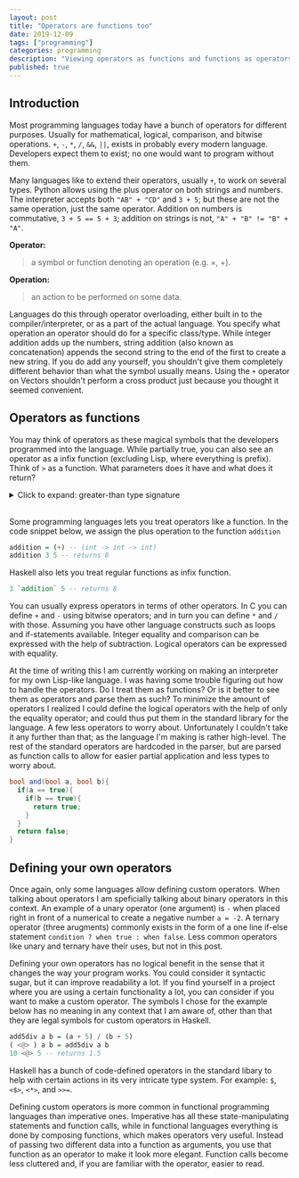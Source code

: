 ```yaml
---
layout: post
title: "Operators are functions too"
date: 2019-12-09
tags: ["programming"]
categories: programming
description: "Viewing operators as functions and functions as operators."
published: true
---
```


## Introduction

Most programming languages today have a bunch of operators for different purposes. Usually for mathematical, logical, comparison, and bitwise operations. `+`, `-`, `*`, `/`, `&&`, `||`, exists in probably every modern language. Developers expect them to exist; no one would want to program without them.

Many languages like to extend their operators, usually `+`, to work on several types. Python allows using the plus operator on both strings and numbers. The interpreter accepts both `"AB" + "CD"` and `3 + 5`; but these are not the same operation, just the same operator.  Addition on numbers is commutative, `3 + 5 == 5 + 3`; addition on strings is not, `"A" + "B" != "B" + "A"`.

**Operator:** 
> a symbol or function denoting an operation (e.g. ×, +).

**Operation:** 
> an action to be performed on some data.

Languages do this through operator overloading, either built in to the compiler/interpreter, or as a part of the actual language. You specify what operation an operator should do for a specific class/type. While integer addition adds up the numbers, string addition (also known as concatenation) appends the second string to the end of the first to create a new string. If you do add any yourself, you shouldn't give them completely different behavior than what the symbol usually means.  Using the `+` operator on Vectors shouldn't perform a cross product just because you thought it seemed convenient. 


## Operators as functions
You may think of operators as these magical symbols that the developers programmed into the language. While partially true, you can also see an operator as a infix function (excluding Lisp, where everything is prefix).  Think of `>` as a function. What parameters does it have and what does it return?

<details class="details">
<summary class="summary">Click to expand: greater-than type signature</summary>
{% highlight fsharp %}
(int -> int -> bool)
{% endhighlight %}
In a more familiar style: 
{% highlight csharp %}
bool greaterThan(int a, int b);
{% endhighlight %}
This is not accounting for any other possible operator overloading, 
such as strings or other number types (eg. float/double).
</details>
<br/>

Some programming languages lets you treat operators like a function. In the code snippet below, we assign the plus operation to the function `addition`

```hs
addition = (+) -- (int -> int -> int)
addition 3 5 -- returns 8
```

Haskell also lets you treat regular functions as infix function.

```hs
3 `addition` 5 -- returns 8
```

You can usually express operators in terms of other operators. In C you can define `+` and `-` using bitwise operators; and in turn you can define `*` and `/` with those. Assuming you have other language constructs such as loops and if-statements available. Integer equality and comparison can be expressed with the help of subtraction. Logical operators can be expressed with equality. 

At the time of writing this I am currently working on making an interpreter for my own Lisp-like language. I was having some trouble figuring out how to handle the operators. Do I treat them as functions? Or is it better to see them as operators and parse them as such? To minimize the amount of operators I realized I could define the logical operators with the help of only the equality operator; and could thus put them in the standard library for the language. A few less operators to worry about.  Unfortunately I couldn't take it any further than that; as the language I'm making is rather high-level. The rest of the standard operators are hardcoded in the parser, but are parsed as function calls to allow for easier partial application and less types to worry about.

```cs
bool and(bool a, bool b){
  if(a == true){
    if(b == true){
      return true;
    }
  }
  return false;
}
```

## Defining your own operators

Once again, only some languages allow defining custom operators.  When talking about operators I am speficially talking about binary operators in this context.  An example of a unary operator (one argument) is `-` when placed right in front of a numerical to create a negative number `a = -2`.  A ternary operator (three arugments) commonly exists in the form of a one line if-else statement `condition ? when true : when false`.  Less common operators like unary and ternary have their uses, but not in this post.

Defining your own operators has no logical benefit in the sense that it changes the way your program works. You could consider it syntactic sugar, but it can improve readability a lot. If you find yourself in a project where you are using a certain functionality a lot, you can consider if you want to make a custom operator. The symbols I chose for the example below has no meaning in any context that I am aware of, other than that they are legal symbols for custom operators in Haskell.

```hs
add5div a b = (a + 5) / (b + 5)
( <@> ) a b = add5div a b
10 <@> 5 -- returns 1.5
```

Haskell has a bunch of code-defined operators in the standard libary to help with certain actions in its very intricate type system. For example: `$`, `<$>`, `<*>`, and `>>=`.

Defining custom operators is more common in functional programming languages than imperative ones. Imperative has all these state-manipulating statements and function calls, while in functional languages everything is done by composing functions, which makes operators very useful. Instead of passing two different data into a function as arguments, you use that function as an operator to make it look more elegant. Function calls become less cluttered and, if you are familiar with the operator, easier to read.

